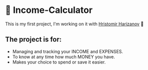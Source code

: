 # :money_with_wings: Income-Calculator
This is my first project, I'm working on it with [Hristomir Harizanov](https://github.com/hristomir461) :star2: <br /> 
## The project is for:
- Managing and tracking your INCOME and EXPENSES.
- To know at any time how much MONEY you have.
- Makes your choice to spend or save it easier.
